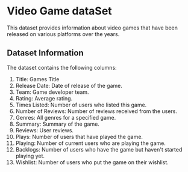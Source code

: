 # Video Game dataSet
This dataset provides information about video games that have been released on various platforms over the years. 

## Dataset Information
The dataset contains the following columns:
1. Title: Games Title
2. Release Date: Date of release of the game.
3. Team: Game developer team.
4. Rating: Average rating.
5. Times Listed: Number of users who listed this game.
6. Number of Reviews: Number of reviews received from the users.
7. Genres: All genres for a specified game.
8. Summary: Summary of the game.
9. Reviews: User reviews.
10. Plays: Number of users that have played the game.
11. Playing: Number of current users who are playing the game.
12. Backlogs: Number of users who have the game but haven't started playing yet.
13. Wishlist: Number of users who put the game on their wishlist.
